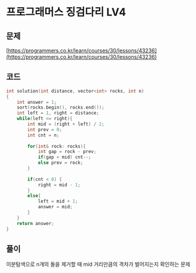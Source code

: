 # 프로그래머스 징검다리 LV4

## 문제

[https://programmers.co.kr/learn/courses/30/lessons/43236](https://programmers.co.kr/learn/courses/30/lessons/43236)

## 코드

```c++
int solution(int distance, vector<int> rocks, int n) 
{
    int answer = 1;
    sort(rocks.begin(), rocks.end());
    int left = 1, right = distance;
    while(left <= right){
        int mid = (right + left) / 2;
        int prev = 0;
        int cnt = n;
        
        for(int& rock: rocks){
            int gap = rock - prev;
            if(gap < mid) cnt--;
            else prev = rock;
        }
        
        if(cnt < 0) {
            right = mid - 1;
        }
        else{
            left = mid + 1;
            answer = mid;
        }
    }
    return answer;
}
```

## 풀이

이분탐색으로 n개의 돌을 제거할 때 mid 거리만큼의 격차가 벌어지는지 확인하는 문제 
